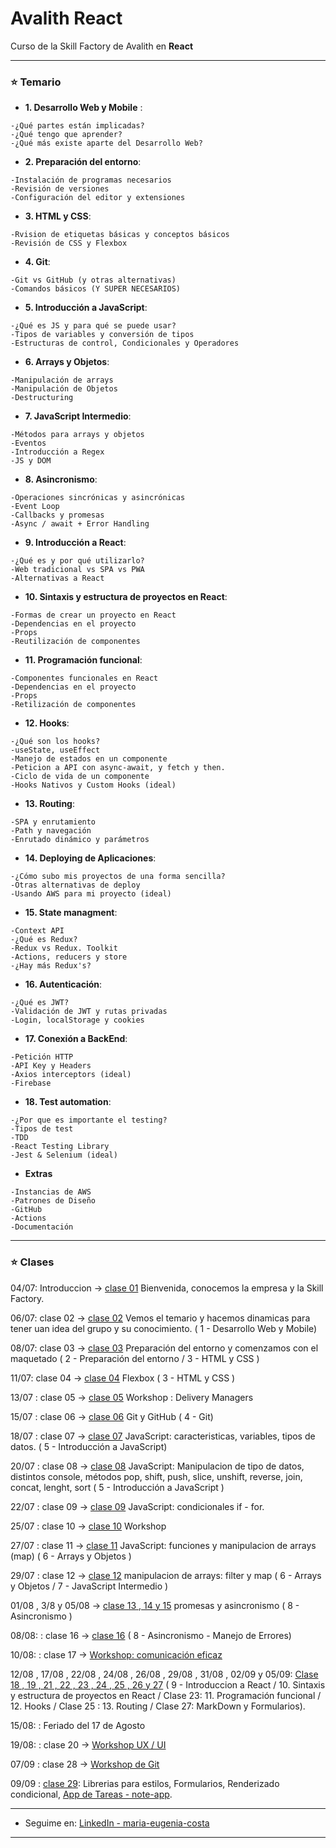 # Avalith React

Curso de la Skill Factory de Avalith en **React**

---

### :star: Temario

- **1. Desarrollo Web y Mobile** :

```
-¿Qué partes están implicadas?
-¿Qué tengo que aprender?
-¿Qué más existe aparte del Desarrollo Web?
```

- **2. Preparación del entorno**:

```
-Instalación de programas necesarios
-Revisión de versiones
-Configuración del editor y extensiones
```

- **3. HTML y CSS**:

```
-Rvision de etiquetas básicas y conceptos básicos 
-Revisión de CSS y Flexbox
```

- **4. Git**:

```
-Git vs GitHub (y otras alternativas)
-Comandos básicos (Y SUPER NECESARIOS)
```

- **5. Introducción a JavaScript**:

```
-¿Qué es JS y para qué se puede usar?
-Tipos de variables y conversión de tipos
-Estructuras de control, Condicionales y Operadores
```

- **6. Arrays y Objetos**:
```
-Manipulación de arrays 
-Manipulación de Objetos
-Destructuring
```

- **7. JavaScript Intermedio**:
```
-Métodos para arrays y objetos
-Eventos
-Introducción a Regex
-JS y DOM
```

- **8. Asincronismo**:
```
-Operaciones sincrónicas y asincrónicas
-Event Loop
-Callbacks y promesas
-Async / await + Error Handling
```

- **9. Introducción a React**:
```
-¿Qué es y por qué utilizarlo?
-Web tradicional vs SPA vs PWA
-Alternativas a React
```

- **10. Sintaxis y estructura de proyectos en React**:
```
-Formas de crear un proyecto en React
-Dependencias en el proyecto
-Props
-Reutilización de componentes
```

- **11. Programación funcional**:
```
-Componentes funcionales en React
-Dependencias en el proyecto
-Props
-Retilización de componentes
```

- **12. Hooks**:
```
-¿Qué son los hooks?
-useState, useEffect
-Manejo de estados en un componente
-Peticion a API con async-await, y fetch y then.
-Ciclo de vida de un componente
-Hooks Nativos y Custom Hooks (ideal)
```

- **13. Routing**:
```
-SPA y enrutamiento
-Path y navegación
-Enrutado dinámico y parámetros
```

- **14. Deploying de Aplicaciones**:
```
-¿Cómo subo mis proyectos de una forma sencilla?
-Otras alternativas de deploy
-Usando AWS para mi proyecto (ideal)
```

- **15. State managment**:
```
-Context API
-¿Qué es Redux?
-Redux vs Redux. Toolkit
-Actions, reducers y store
-¿Hay más Redux's?
```

- **16. Autenticación**:
```
-¿Qué es JWT?
-Validación de JWT y rutas privadas
-Login, localStorage y cookies
```

- **17. Conexión a BackEnd**:
```
-Petición HTTP
-API Key y Headers
-Axios interceptors (ideal)
-Firebase
```

- **18. Test automation**:
```
-¿Por que es importante el testing?
-Tipos de test
-TDD
-React Testing Library
-Jest & Selenium (ideal)
```

- **Extras**
```
-Instancias de AWS
-Patrones de Diseño
-GitHub
-Actions
-Documentación
```

---

### :star: Clases

04/07: Introduccion -> [clase 01](https://github.com/eugenia1984/Avalith-React/tree/main/clase01) Bienvenida, conocemos la empresa y la Skill Factory.

06/07: clase 02 -> [clase 02](https://github.com/eugenia1984/Avalith-React/tree/main/clase02) Vemos el temario y hacemos dinamicas para tener uan idea del grupo y su conocimiento. ( 1 - Desarrollo Web y Mobile)

08/07: clase 03 -> [clase 03](https://github.com/eugenia1984/Avalith-React/tree/main/clase03) Preparación del entorno y comenzamos con el maquetado ( 2 - Preparación del entorno / 3 -  HTML y CSS )

11/07: clase 04 -> [clase 04](https://github.com/eugenia1984/Avalith-React/tree/main/clase04) Flexbox ( 3 -  HTML y CSS )

13/07 : clase 05 -> [clase 05](https://github.com/eugenia1984/Avalith-React/tree/main/clase05) Workshop : Delivery Managers

15/07 : clase 06 -> [clase 06](https://github.com/eugenia1984/Avalith-React/tree/main/clase06) Git y GitHub ( 4 -  Git)

18/07 : clase 07 -> [clase 07](https://github.com/eugenia1984/Avalith-React/tree/main/clase07) JavaScript: caracteristicas, variables, tipos de datos. ( 5 - Introducción a JavaScript)

20/07 : clase 08 -> [clase 08](https://github.com/eugenia1984/Avalith-React/tree/main/clase08) JavaScript: Manipulacion de tipo de datos, distintos console, métodos pop, shift, push, slice, unshift, reverse, join, concat, lenght, sort ( 5 - Introducción a JavaScript )

22/07 : clase 09 -> [clase 09](https://github.com/eugenia1984/Avalith-React/tree/main/clase09) JavaScript: condicionales if - for.

25/07 : clase 10 ->  [clase 10](https://github.com/eugenia1984/Avalith-React/tree/main/clase10) Workshop

27/07 : clase 11 -> [clase 11](https://github.com/eugenia1984/Avalith-React/tree/main/clase11) JavaScript: funciones y manipulacion de arrays  (map) ( 6 - Arrays y Objetos )

29/07 : clase 12 -> [clase 12](https://github.com/eugenia1984/Avalith-React/tree/main/clase12) manipulacion de arrays: filter y map ( 6 - Arrays y Objetos / 7 - JavaScript Intermedio )

01/08 , 3/8 y 05/08 ->  [clase 13 , 14 y 15](https://github.com/eugenia1984/Avalith-React/tree/main/clase13_14_15) promesas y asincronismo ( 8 - Asincronismo )

08/08: : clase 16 -> [clase 16](https://github.com/eugenia1984/Avalith-React/tree/main/clase16) ( 8 - Asincronismo - Manejo de Errores)

10/08: : clase 17 -> [Workshop: comunicación eficaz](https://github.com/eugenia1984/Avalith-React/tree/main/clase10)

12/08 , 17/08 , 22/08 , 24/08 , 26/08 , 29/08 , 31/08 , 02/09 y 05/09: [Clase 18 , 19 , 21 , 22 , 23 , 24 , 25 , 26 y 27](https://github.com/eugenia1984/Avalith-React/tree/main/clase18_19_21_22_23_24_25_26_27) ( 9 - Introduccion a React / 10. Sintaxis y estructura de proyectos en React / Clase 23: 11. Programación funcional / 12. Hooks / Clase 25 : 13. Routing / Clase 27: MarkDown y Formularios).

15/08: : Feriado del 17 de Agosto

19/08: : clase 20 -> [Workshop UX / UI](https://github.com/eugenia1984/Avalith-React/edit/main/clase10)

07/09 : clase 28 -> [Workshop de Git](https://github.com/eugenia1984/Avalith-React/tree/main/workshop-git)

09/09 : [clase 29](https://github.com/eugenia1984/Avalith-React/tree/main/clase29): Librerias para estilos, Formularios, Renderizado condicional, [App de Tareas - note-app](https://github.com/eugenia1984/note-app).


---

- Seguime en: [LinkedIn - maria-eugenia-costa](https://www.linkedin.com/in/maria-eugenia-costa/)

- ---
